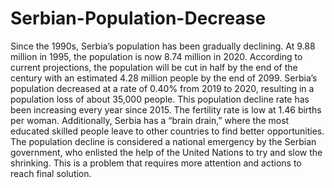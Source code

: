# Serbian-Population-Decrease
Since the 1990s, Serbia’s population has been gradually declining. At 9.88 million in 1995, the population is now 8.74 million in 2020. 
According to current projections, the population will be cut in half by the end of the century with an estimated 4.28 million people by the end of 2099. 
Serbia’s population decreased at a rate of 0.40% from 2019 to 2020, resulting in a population loss of about 35,000 people.
This population decline rate has been increasing every year since 2015. The fertility rate is low at 1.46 births per woman.
Additionally, Serbia has a “brain drain,” where the most educated skilled people leave to other countries to find better opportunities. 
The population decline is considered a national emergency by the Serbian government, who enlisted the help of the United Nations to try and slow the shrinking.
This is a problem that requires more attention and actions to reach final solution.
